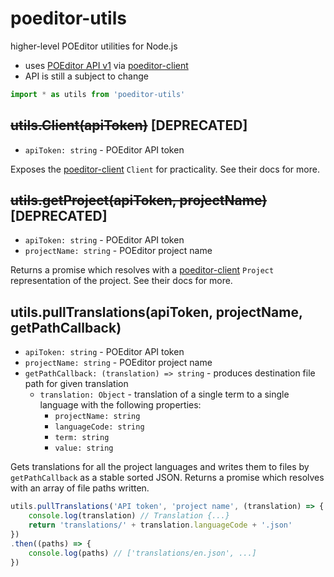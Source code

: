 # poeditor-utils

higher-level POEditor utilities for Node.js

* uses [POEditor API v1][1] via [poeditor-client][2]
* API is still a subject to change

[1]: https://poeditor.com/api_reference/
[2]: https://github.com/janjakubnanista/poeditor-client

```js
import * as utils from 'poeditor-utils'
```

## ~~utils.Client(apiToken)~~ [DEPRECATED]

* `apiToken: string` - POEditor API token

Exposes the [poeditor-client][2] `Client` for practicality. See their docs for more.

## ~~utils.getProject(apiToken, projectName)~~ [DEPRECATED]

* `apiToken: string` - POEditor API token
* `projectName: string` - POEditor project name

Returns a promise which resolves with a [poeditor-client][2] `Project` representation of the project. See their docs for more.

## utils.pullTranslations(apiToken, projectName, getPathCallback)

* `apiToken: string` - POEditor API token
* `projectName: string` - POEditor project name
* `getPathCallback: (translation) => string` - produces destination file path for given translation
  * `translation: Object` - translation of a single term to a single language with the following properties:
    * `projectName: string`
    * `languageCode: string`
    * `term: string`
    * `value: string`

Gets translations for all the project languages and writes them to files by `getPathCallback` as a stable sorted JSON. Returns a promise which resolves with an array of file paths written.

```js
utils.pullTranslations('API token', 'project name', (translation) => {
	console.log(translation) // Translation {...}
	return 'translations/' + translation.languageCode + '.json'
})
.then((paths) => {
	console.log(paths) // ['translations/en.json', ...]
})
```
